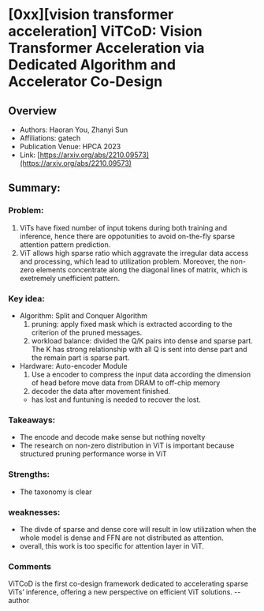 # [0xx][vision transformer acceleration] ViTCoD: Vision Transformer Acceleration via Dedicated Algorithm and Accelerator Co-Design
## Overview
* Authors: Haoran You, Zhanyi Sun
* Affiliations: gatech
* Publication Venue: HPCA 2023
* Link: [https://arxiv.org/abs/2210.09573](https://arxiv.org/abs/2210.09573)
## Summary: 
### Problem:
1. ViTs have fixed number of input tokens during both training and inference, hence there are oppotunities to avoid on-the-fly sparse attention pattern prediction.
2. ViT allows high sparse ratio which aggravate the irregular data access and processing, which lead to utilization problem. Moreover, the non-zero elements concentrate along the diagonal lines of matrix, which is exetremely unefficient pattern.

### Key idea: 
- Algorithm: Split and Conquer Algorithm
    1. pruning: apply fixed mask which is extracted according to the criterion of the pruned messages.
    2. workload balance: divided the Q/K pairs into dense and sparse part. The K has strong relationship with all Q is sent into dense part and the remain part is sparse part.
- Hardware: Auto-encoder Module
    1. Use a encoder to compress the input data according the dimension of head before move data from DRAM to off-chip memory
    2. decoder the data after movement finished.
    - has lost and funtuning is needed to recover the lost.
### Takeaways: 
- The encode and decode make sense but nothing novelty
- The research on non-zero distribution in ViT is important because structured pruning performance worse in ViT 
### Strengths: 
- The taxonomy is clear
### weaknesses: 
- The divde of sparse and dense core will result in low utilization when the whole model is dense and FFN are not distributed as attention.
- overall, this work is too specific for attention layer in ViT.

### Comments
ViTCoD is the first co-design framework dedicated to accelerating sparse ViTs’ inference, offering a new perspective on efficient ViT solutions. -- author